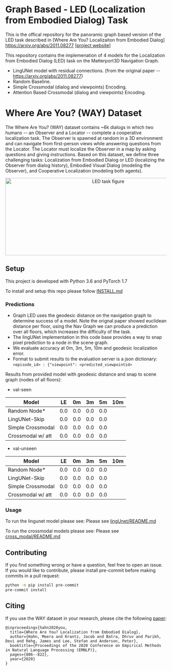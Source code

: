 # Graph Based - LED (Localization from Embodied Dialog) Task

This is the offical repository for the panoramic graph based version of the LED task described in [Where Are You? Localizaiton from Embodied Dialog]
https://arxiv.org/abs/2011.08277
[[project website](https://meerahahn.github.io/way/data)]

This repository contains the implemenation of 4 models for the Localization from Embodied Dialog (LED) task on the Matterport3D Navigation Graph. 
* LingUNet model with residual connections. (from the original paper -- https://arxiv.org/abs/2011.08277)
* Random Baseline.
* Simple Crossmodal (dialog and viewpoints) Encoding.
* Attention Based Crossmodal (dialog and viewpoints) Encoding.

# Where Are You? (WAY) Dataset

The Where Are You? (WAY) dataset contains ~6k dialogs in which two humans -- an Observer and a Locator -- complete a cooperative localization task. The Observer is spawned at random in a 3D environment and can navigate from first-person views while answering questions from the Locator. The Locator must localize the Observer in a map by asking questions and giving instructions. Based on this dataset, we define three challenging tasks: Localization from Embodied Dialog or LED (localizing the Observer from dialog history), Embodied Visual Dialog (modeling the Observer), and Cooperative Localization (modeling both agents).

<p align="center">
  <img width="627" height="242" src="./data/examples/led_task_figure.jpg" alt="LED task figure">
</p>

## Setup

This project is developed with Python 3.6 and PyTorch 1.7

To install and setup this repo please follow [INSTALL.md](INSTALL.md)

### Predictions
* Graph LED uses the geodesic distance on the navigation graph to determine success of a model. Note the orignal paper showed euclidean distance per floor, using the Nav Graph we can produce a prediction over all floors, which increases the difficulty of the task. 
* The lingUNet implementation in this code base provides a way to snap pixel prediction to a node in the scene graph.
*  We evaluate accuracy at 0m, 3m, 5m, 10m and geodesic localization error.
* Format to submit results to the evaluation server is a json dictionary:
`<episode_id> : {"viewpoint": <predicted_viewpointid>`

Results from provided model with geodesic distance and snap to scene graph (nodes of all floors):
* val-seen 

|Model |LE|0m|3m|5m|10m|
|------|--|--|--|--|---|
| Random Node*         | 0.0 | 0.0 | 0.0 | 0.0 |
| LingUNet-Skip        | 0.0 | 0.0 | 0.0 | 0.0 |
| Simple Crossmodal    | 0.0 | 0.0 | 0.0 | 0.0 |
| Crossmodal w/ att    | 0.0 | 0.0 | 0.0 | 0.0 |

* val-unseen 

|Model |LE|0m|3m|5m|10m|
|------|--|--|--|--|---|
| Random Node*         | 0.0 | 0.0 | 0.0 | 0.0 |
| LingUNet-Skip        | 0.0 | 0.0 | 0.0 | 0.0 |
| Simple Crossmodal    | 0.0 | 0.0 | 0.0 | 0.0 |
| Crossmodal w/ att    | 0.0 | 0.0 | 0.0 | 0.0 |

### Usage

To run the lingunet model please see:
Please see [lingUnet/README.md](lingUnet/README.md)

To run the crossmodal models please see:
Please see [cross_modal/README.md](cross_modal/README.md)

## Contributing

If you find something wrong or have a question, feel free to open an issue. If you would like to contribute, please install pre-commit before making commits in a pull request:

```bash
python -m pip install pre-commit
pre-commit install
```

## Citing

If you use the WAY dataset in your research, please cite the following [paper](https://arxiv.org/abs/2011.08277):

```
@inproceedings{hahn2020you,
  title={Where Are You? Localization from Embodied Dialog},
  author={Hahn, Meera and Krantz, Jacob and Batra, Dhruv and Parikh, Devi and Rehg, James and Lee, Stefan and Anderson, Peter},
  booktitle={Proceedings of the 2020 Conference on Empirical Methods in Natural Language Processing (EMNLP)},
  pages={806--822},
  year={2020}
}
